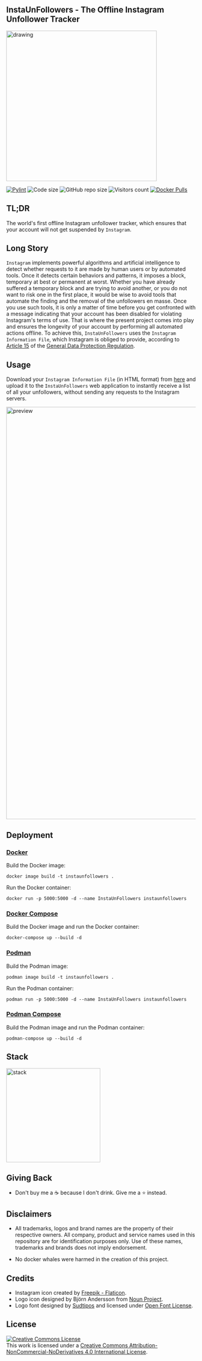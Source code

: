 ## InstaUnFollowers - The Offline Instagram Unfollower Tracker

<a href="https://github.com/aviolaris/InstaUnFollowers"><img src="https://user-images.githubusercontent.com/48277853/201927276-9c06fd0d-51c7-4086-9903-384e70a33c1a.png" alt="drawing" width="400"/></a>

[![Pylint](https://github.com/aviolaris/InstaUnFollowers/actions/workflows/pylint.yml/badge.svg)](https://github.com/aviolaris/InstaUnFollowers/actions/workflows/pylint.yml)
![Code size](https://img.shields.io/github/languages/code-size/aviolaris/InstaUnFollowers)
![GitHub repo size](https://img.shields.io/github/repo-size/aviolaris/InstaUnFollowers)
![Visitors count](https://visitor-badge.laobi.icu/badge?page_id=InstaUnFollowers)
[![Docker Pulls](https://badgen.net/docker/pulls/aviolaris/instaunfollowers?icon=docker&label=pulls)](https://hub.docker.com/r/aviolaris/instaunfollowers)

## TL;DR
The world's first offline Instagram unfollower tracker, which ensures that your account will not get suspended by `Instagram`.

## Long Story
`Instagram` implements powerful algorithms and artificial intelligence to detect whether requests to it are made by human users or by automated tools. Once it detects certain behaviors and patterns, it imposes a block, temporary at best or permanent at worst. Whether you have already suffered a temporary block and are trying to avoid another, or you do not want to risk one in the first place, it would be wise to avoid tools that automate the finding and the removal of the unfollowers en masse. Once you use such tools, it is only a matter of time before you get confronted with a message indicating that your account has been disabled for violating Instagram's terms of use. That is where the present project comes into play and ensures the longevity of your account by performing all automated actions offline. To achieve this, `InstaUnFollowers` uses the `Instagram Information File`, which Instagram is obliged to provide, according to <a href="https://gdprinfo.eu/en-article-15">Article 15</a> of the <a href="https://gdprinfo.eu/">General Data Protection Regulation</a>.

## Usage

Download your `Instagram Information File` (in HTML format) from <a href="https://www.instagram.com/download/request/">here</a> and upload it to the `InstaUnFollowers` web application to instantly receive a list of all your unfollowers, without sending any requests to the Instagram servers.

<img width="1096" alt="preview" src="https://user-images.githubusercontent.com/48277853/201779769-c5887767-efb2-41ac-a005-b2575d747776.png">

## Deployment

### <a href="https://docs.docker.com/engine/install/">Docker</a>

Build the Docker image:
    
    docker image build -t instaunfollowers .
    
Run the Docker container:

    docker run -p 5000:5000 -d --name InstaUnFollowers instaunfollowers

### <a href="https://docs.docker.com/compose/install/">Docker Compose</a>

Build the Docker image and run the Docker container:

    docker-compose up --build -d
    
### <a href="https://podman.io/getting-started/installation">Podman</a>    

Build the Podman image:
    
    podman image build -t instaunfollowers .
    
Run the Podman container:

    podman run -p 5000:5000 -d --name InstaUnFollowers instaunfollowers
    
### <a href="https://github.com/containers/podman-compose#installation">Podman Compose</a>

Build the Podman image and run the Podman container:

    podman-compose up --build -d    

## Stack

<img width="250" alt="stack" src="https://user-images.githubusercontent.com/48277853/202203031-3351b2bf-7a20-4748-a081-325bfd9e2038.png">

## Giving Back
- Don't buy me a :coffee: because I don't drink. Give me a :star: instead.

## Disclaimers
- All trademarks, logos and brand names are the property of their respective owners. All company, product and service names used in this repository are for identification purposes only. Use of these names, trademarks and brands does not imply endorsement.


- No docker whales were harmed in the creation of this project.

## Credits

- Instagram icon created by <a href="https://www.flaticon.com/free-icons/instagram">Freepik - Flaticon</a>.
- Logo icon designed by Björn Andersson from <a href="https://thenounproject.com/browse/icons/term/follow/" target="_blank">Noun Project</a>.
- Logo font designed by <a href="https://www.sudtipos.com/">Sudtipos</a> and licensed under <a href="https://scripts.sil.org/cms/scripts/page.php?site_id=nrsi&id=ofl">Open Font License</a>.

## License

<a rel="license" href="http://creativecommons.org/licenses/by-nc-nd/4.0/"><img alt="Creative Commons License" style="border-width:0" src="https://i.creativecommons.org/l/by-nc-nd/4.0/88x31.png" /></a><br />This work is licensed under a <a rel="license" href="http://creativecommons.org/licenses/by-nc-nd/4.0/">Creative Commons Attribution-NonCommercial-NoDerivatives 4.0 International License</a>.
